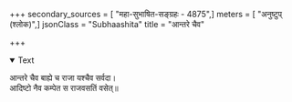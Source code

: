 +++
secondary_sources = [ "महा-सुभाषित-सङ्ग्रहः - 4875",]
meters = [ "अनुष्टुप् (श्लोक)",]
jsonClass = "Subhaashita"
title = "आन्तरे चैव"

+++

<details open><summary>Text</summary>

आन्तरे चैव बाह्ये च राजा यश्चैव सर्वदा।  
आदिष्टो नैव कम्पेत स राजवसतिं वसेत्॥
</details>
